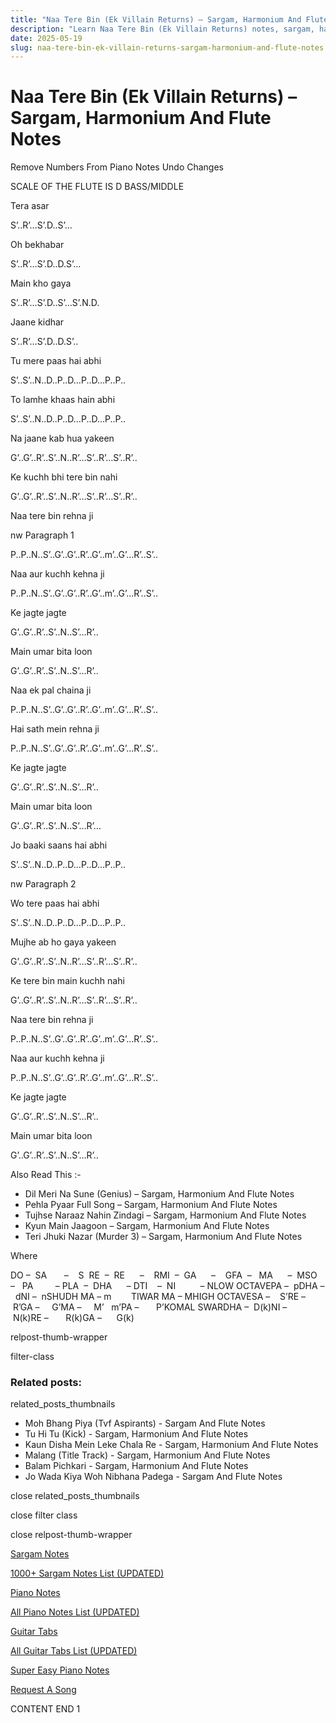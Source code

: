 ```yaml
---
title: "Naa Tere Bin (Ek Villain Returns) – Sargam, Harmonium And Flute Notes"
description: "Learn Naa Tere Bin (Ek Villain Returns) notes, sargam, harmonium notations and flute notes. Easy step-by-step tutorial for beginners."
date: 2025-05-19
slug: naa-tere-bin-ek-villain-returns-sargam-harmonium-and-flute-notes
---
```


# Naa Tere Bin (Ek Villain Returns) – Sargam, Harmonium And Flute Notes

Remove Numbers From Piano Notes
Undo Changes

SCALE OF THE FLUTE IS D BASS/MIDDLE

Tera asar

S’..R’…S’.D..S’…

Oh bekhabar

S’..R’…S’.D..D.S’…

Main kho gaya

S’..R’…S’.D..S’…S’.N.D.

Jaane kidhar

S’..R’…S’.D..D.S’..

Tu mere paas hai abhi

S’..S’..N..D..P..D…P..D…P..P..

To lamhe khaas hain abhi

S’..S’..N..D..P..D…P..D…P..P..

Na jaane kab hua yakeen

G’..G’..R’..S’..N..R’…S’..R’…S’..R’..

Ke kuchh bhi tere bin nahi

G’..G’..R’..S’..N..R’…S’..R’…S’..R’..

Naa tere bin rehna ji

nw Paragraph 1

P..P..N..S’..G’..G’..R’..G’..m’..G’…R’..S’..

Naa aur kuchh kehna ji

P..P..N..S’..G’..G’..R’..G’..m’..G’…R’..S’..

Ke jagte jagte

G’..G’..R’..S’..N..S’…R’..

Main umar bita loon

G’..G’..R’..S’..N..S’…R’..

Naa ek pal chaina ji

P..P..N..S’..G’..G’..R’..G’..m’..G’…R’..S’..

Hai sath mein rehna ji

P..P..N..S’..G’..G’..R’..G’..m’..G’…R’..S’..

Ke jagte jagte

G’..G’..R’..S’..N..S’…R’..

Main umar bita loon

G’..G’..R’..S’..N..S’…R’…

Jo baaki saans hai abhi

S’..S’..N..D..P..D…P..D…P..P..

nw Paragraph 2

Wo tere paas hai abhi

S’..S’..N..D..P..D…P..D…P..P..

Mujhe ab ho gaya yakeen

G’..G’..R’..S’..N..R’…S’..R’…S’..R’..

Ke tere bin main kuchh nahi

G’..G’..R’..S’..N..R’…S’..R’…S’..R’..

Naa tere bin rehna ji

P..P..N..S’..G’..G’..R’..G’..m’..G’…R’..S’..

Naa aur kuchh kehna ji

P..P..N..S’..G’..G’..R’..G’..m’..G’…R’..S’..

Ke jagte jagte

G’..G’..R’..S’..N..S’…R’..

Main umar bita loon

G’..G’..R’..S’..N..S’…R’..

Also Read This :-

* Dil Meri Na Sune (Genius) – Sargam, Harmonium And Flute Notes
* Pehla Pyaar Full Song – Sargam, Harmonium And Flute Notes
* Tujhse Naraaz Nahin Zindagi – Sargam, Harmonium And Flute Notes
* Kyun Main Jaagoon – Sargam, Harmonium And Flute Notes
* Teri Jhuki Nazar (Murder 3) – Sargam, Harmonium And Flute Notes

Where

DO –  SA       –    S  RE  –  RE      –    RMI  –  GA      –    GFA  –   MA      –  MSO  –   PA         – PLA  –  DHA      – DTI    –  NI          – NLOW OCTAVEPA –  pDHA –  dNI –  nSHUDH MA – m        TIWAR MA – MHIGH OCTAVESA –    S’RE –     R’GA –     G’MA –     M’   m’PA –       P’KOMAL SWARDHA –  D(k)NI –       N(k)RE –       R(k)GA –      G(k)

relpost-thumb-wrapper

filter-class

### Related posts:

related_posts_thumbnails

* Moh Bhang Piya (Tvf Aspirants) - Sargam And Flute Notes
* Tu Hi Tu (Kick) - Sargam, Harmonium And Flute Notes
* Kaun Disha Mein Leke Chala Re - Sargam, Harmonium And Flute Notes
* Malang (Title Track) - Sargam, Harmonium And Flute Notes
* Balam Pichkari - Sargam, Harmonium And Flute Notes
* Jo Wada Kiya Woh Nibhana Padega - Sargam And Flute Notes

close related_posts_thumbnails

close filter class

close relpost-thumb-wrapper

[Sargam Notes](/sargam-notes.html)

[1000+ Sargam Notes List (UPDATED)](/all-songs-list-sargam-notes.html)

[Piano Notes](/piano-notes.html)

[All Piano Notes List (UPDATED)](/all-songs-list-piano-notes.html)

[Guitar Tabs](/guitar-tabs.html)

[All Guitar Tabs List (UPDATED)](/all-songs-list-guitar-tabs.html)

[Super Easy Piano Notes](https://studywall.in/)

[Request A Song](/request-a-song.html)

CONTENT END 1

